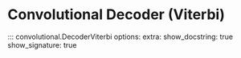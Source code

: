 # Convolutional Decoder (Viterbi)

::: convolutional.DecoderViterbi
    options:
        extra:
            show_docstring: true
            show_signature: true
    